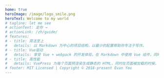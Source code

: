```yaml
---
home: true
heroImage: /image/logo_smile.png
heroText: Welcome to my world
# tagline: let me see
# actionText: 走你 →
# actionLink: /zh/guide/
# features:
# - title: 简洁至上
#   details: 以 Markdown 为中心的项目结构，以最少的配置帮助你专注于写作。
# - title: Vue驱动
#   details: 享受 Vue + webpack 的开发体验，在 Markdown 中使用 Vue 组件，同时可以使用 Vue 来开发自定义主题。
# - title: 高性能
#   details: VuePress 为每个页面预渲染生成静态的 HTML，同时在页面被加载的时候，将作为 SPA 运行。
# footer: MIT Licensed | Copyright © 2018-present Evan You
---
```

<style>
  /* html,body,#app,#app>main {
   height:100%;
  } */
  /* .no-sidebar, .theme-container {
    height: 90%
  } */
  .navbar .logo {
    margin-left: 1rem!important;
  }

</style>
<!-- <Comment></Comment> -->